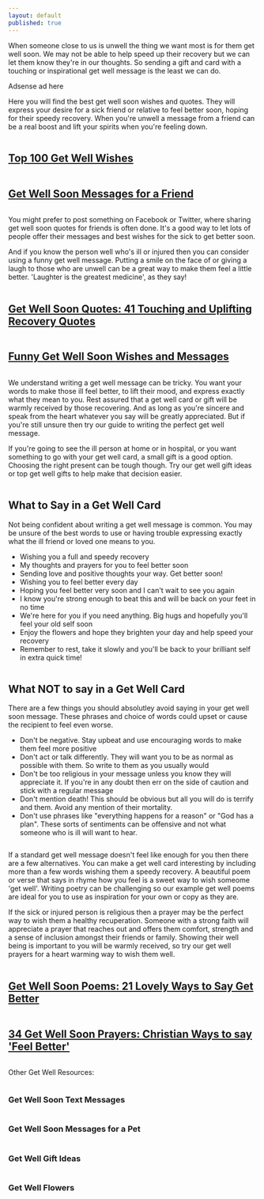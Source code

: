 ```yaml
---
layout: default
published: true
---
```

<p>When someone close to us is unwell the thing we want most is for them get well soon. We may not be able to help speed up their recovery but we can let them know they're in our thoughts. So sending a gift and card with a touching or inspirational get well message is the least we can do. </p>

<p>
Adsense ad here
</p>

<p>
Here you will find the best get well soon wishes and quotes. They will express your desire for a sick friend or relative to feel better soon, hoping for their speedy recovery. When you're unwell a message from a friend can be a real boost and lift your spirits when you're feeling down.</p>

<div class="row">
  <div class="column">
<a href="/get-well-wishes"> <img class="img" src="/img/get-well-soon-wishes.png" alt="" /></a>
<h2><a class="page-link" href="/get-well-wishes">Top 100 Get Well Wishes</a></h2>
</div>

<div class="column">
<a href="/get-well-messages-for-a-friend"> <img class="img" src="/img/get-well-soon-messages-for-a-friend.png" alt="" /></a>
<h2><a class="page-link" href="/get-well-soon-messages-for-a-friend">Get Well Soon Messages for a Friend</a></h2>
</div>
</div>

<p>
You might prefer to post something on Facebook or Twitter, where sharing get well soon quotes for friends is often done. It's a good way to let lots of people offer their messages and best wishes for the sick to get better soon.
</p>

<p>
And if you know the person well who's ill or injured then you can consider using a funny get well message. Putting a smile on the face of or giving a laugh to those who are unwell can be a great way to make them feel a little better. 'Laughter is the greatest medicine', as they say!
</p>

<div class="row">
  <div class="column">
<a href="/get-well-soon-quotes"> <img class="img" src="/img/get-well-soon-quotes.png" alt="" /></a><h2><a class="page-link" href="/get-well-soon-quotes/">Get Well Soon Quotes: 41 Touching and Uplifting Recovery Quotes</a></h2>
</div>

<div class="column">
<a href="/funny-get-well-wishes"> <img class="img" src="/img/funny-get-well-wishes.png" alt="" /></a><h2><a class="page-link" href="/funny-get-well-wishes">Funny Get Well Soon Wishes and Messages</a></h2>
</div>
</div>

<p>
We understand writing a get well message can be tricky. You want your words to make those ill feel better, to lift their mood, and express exactly what they mean to you. Rest assured that a get well card or gift will be warmly received by those recovering. And as long as you're sincere and speak from the heart whatever you say will be greatly appreciated. But if you're still unsure then try our guide to writing the perfect get well message.
</p>

<p>
If you're going to see the ill person at home or in hospital, or you want something to go with your get well card, a small gift is a good option. Choosing the right present can be tough though. Try our get well gift ideas or top get well gifts to help make that decision easier.
</p>

<div class="row">
  <div class="column">

<h2>What to Say in a Get Well Card</h2>
<p>
Not being confident about writing a get well message is common. You may be unsure of the best words to use or having trouble expressing exactly what the ill friend or loved one means to you.
</p>
<ul class="tick">
<li>Wishing you a full and speedy recovery</li>
<li>My thoughts and prayers for you to feel better soon</li>
<li>Sending love and positive thoughts your way. Get better soon!</li>
<li>Wishing you to feel better every day</li>
<li>Hoping you feel better very soon and I can't wait to see you again</li>
<li>I know you're strong enough to beat this and will be back on your feet in no time</li>
<li>We're here for you if you need anything. Big hugs and hopefully you'll feel your old self soon</li>
<li>Enjoy the flowers and hope they brighten your day and help speed your recovery</li>
<li>Remember to rest, take it slowly and you'll be back to your brilliant self in extra quick time!</li>
</ul>

</div>
 
<div class="column"> 
<h2>What NOT to say in a Get Well Card</h2>
<p>
There are a few things you should absolutley avoid saying in your get well soon message. These phrases and choice of words could upset or cause the recipient to feel even worse.
</p>
<ul class="cross">
<li>Don't be negative. Stay upbeat and use encouraging words to make them feel more positive</li>
<li>Don't act or talk differently. They will want you to be as normal as possible with them. So write to them as you usually would</li>
<li>Don't be too religious in your message unless you know they will appreciate it. If you're in any doubt then err on the side of caution and stick with a regular message</li>
<li>Don't mention death! This should be obvious but all you will do is terrify and them. Avoid any mention of their mortality.</li>
<li>Don't use phrases like "everything happens for a reason" or "God has a plan". These sorts of sentiments can be offensive and not what someone who is ill will want to hear.</li>
</ul>  
</div>
</div>

<p>If a standard get well message doesn't feel like enough for you then there are a few alternatives. You can make a get well card interesting by including more than a few words wishing them a speedy recovery. A beautiful poem or verse that says in rhyme how you feel is a sweet way to wish someome 'get well'. Writing poetry can be challenging so our example get well poems are ideal for you to use as inspiration for your own or copy as they are.
</p>

<p>
If the sick or injured person is religious then a prayer may be the perfect way to wish them a healthy recuperation. Someone with a strong faith will appreciate a prayer that reaches out and offers them comfort, strength and a sense of inclusion amongst their friends or family. Showing their well being is important to you will be warmly received, so try our get well prayers for a heart warming way to wish them well.
</p>

<div class="row">
  <div class="column">
    <a href="/get-well-poems"> <img class="img" src="/img/get-well-poems.png" alt="" /></a><h2><a class="page-link" href="/get-well-poems">Get Well Soon Poems: 21 Lovely Ways to Say Get Better</a></h2>
</div>

<div class="row">
  <div class="column">
    <a href="/get-well-prayers"> <img class="img" src="/img/get-well-prayers.png" alt="" /></a><h2><a class="page-link" href="/get-well-prayers">34 Get Well Soon Prayers: Christian Ways to say 'Feel Better'</a></h2>
</div>
</div>

Other Get Well Resources:
<div class="row">
<div class="column3">
  <a href="/get-well-text-messages"> <img class="img" src="/img/get-well-text-messages-150x150.png" alt="" /></a>
  <h3>Get Well Soon Text Messages</h3>
  <a href="/get-well-soon-messages-for-a-pet"> <img class="img" src="/img/get-well-soon-messages-for-a-pet-150x150.png" alt="" /></a>
  <h3>Get Well Soon Messages for a Pet</h3>
</div>
<div class="column3">
  <a href="/get-well-gifts"> <img class="img" src="/img/get-well-gifts-150x150.png" alt="" /></a>
  <h3>Get Well Gift Ideas</h3>
  <a href="/get-well-flowers"> <img class="img" src="/img/get-well-flowers-150x150.png" alt="" /></a>
  <h3>Get Well Flowers</h3>
</div>
</div>

